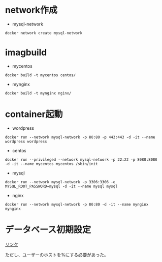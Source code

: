 # network作成
- mysql-network
``` docker
docker network create mysql-network
```

# imagbuild
- mycentos
``` docker
docker build -t mycentos centos/
```
- mynginx
``` docker
docker build -t mynginx nginx/
```
# container起動
- wordpress
``` docker
docker run --network mysql-network -p 80:80 -p 443:443 -d -it --name wordpress wordpress
```
- centos
``` docker
docker run --privileged --network mysql-network -p 22:22 -p 8080:8080 -d -it --name mycentos mycentos /sbin/init
```
- mysql
``` docker
docker run --network mysql-network -p 3306:3306 -e MYSQL_ROOT_PASSWORD=mysql -d -it --name mysql mysql
```
- nginx
``` docker
docker run --network mysql-network -p 80:80 -d -it --name mynginx mynginx
```

# データベース初期設定
[リンク](https://www.javadrive.jp/wordpress/install/index1.html#section2)

ただし、ユーザーのホストを%にする必要があった。